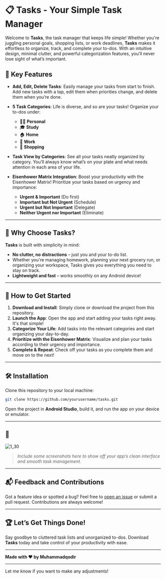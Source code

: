 # 📋 Tasks - Your Simple Task Manager

Welcome to **Tasks**, the task manager that keeps life simple! Whether you're juggling personal goals, shopping lists, or work deadlines, **Tasks** makes it effortless to organize, track, and complete your to-dos. With an intuitive design, minimal clutter, and powerful categorization features, you’ll never lose sight of what’s important.

## 🚀 Key Features

- **Add, Edit, Delete Tasks**: Easily manage your tasks from start to finish. Add new tasks with a tap, edit them when priorities change, and delete them when you’re done.
  
- **5 Task Categories**: Life is diverse, and so are your tasks! Organize your to-dos under:
  - 🧍‍♂️ **Personal**
  - 🎓 **Study**
  - 🏠 **Home**
  - 💼 **Work**
  - 🛒 **Shopping**

- **Task View by Categories**: See all your tasks neatly organized by category. You’ll always know what’s on your plate and what needs attention in each area of your life.

- **Eisenhower Matrix Integration**: Boost your productivity with the Eisenhower Matrix! Prioritize your tasks based on urgency and importance:
  - **Urgent & Important** (Do first)
  - **Important but Not Urgent** (Schedule)
  - **Urgent but Not Important** (Delegate)
  - **Neither Urgent nor Important** (Eliminate)

---

## 🎯 Why Choose Tasks?

**Tasks** is built with simplicity in mind:
- **No clutter, no distractions** – just you and your to-do list.
- Whether you're managing homework, planning your next grocery run, or organizing your workspace, Tasks gives you everything you need to stay on track.
- **Lightweight and fast** – works smoothly on any Android device!

---

## 📱 How to Get Started

1. **Download and Install**: Simply clone or download the project from this repository.
2. **Launch the App**: Open the app and start adding your tasks right away. It's that simple!
3. **Categorize Your Life**: Add tasks into the relevant categories and start organizing your day-to-day.
4. **Prioritize with the Eisenhower Matrix**: Visualize and plan your tasks according to their urgency and importance.
5. **Complete & Repeat**: Check off your tasks as you complete them and move on to the next!

---

## 🛠️ Installation

Clone this repository to your local machine:

```bash
git clone https://github.com/yourusername/tasks.git
```

Open the project in **Android Studio**, build it, and run the app on your device or emulator.

---

## 📸 
![1_30](https://github.com/user-attachments/assets/3fb83aec-a2a2-4ca3-b5b7-5968d5180c54)


> *Include some screenshots here to show off your app’s clean interface and smooth task management.*

---


## 📬 Feedback and Contributions

Got a feature idea or spotted a bug? Feel free to [open an issue](https://github.com/Muhammadqodir2006/tasks/issues) or submit a pull request. Contributions are always welcome!

---

## 🏆 Let’s Get Things Done!

Say goodbye to cluttered task lists and unorganized to-dos. Download **Tasks** today and take control of your productivity with ease.

---

**Made with ❤️ by Muhammadqodir**

---

Let me know if you want to make any adjustments!
